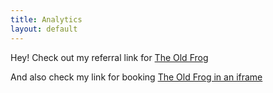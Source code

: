 ```yaml
---
title: Analytics
layout: default
---
```


Hey! Check out my referral link for [The Old Frog](http://www.theoldfrog.co.uk?utm_source=christhesoul&utm_medium=lilypad)


And also check my link for booking [The Old Frog in an iframe](http://www.theoldfrog.co.uk/book.html?utm_source=christhesoul&utm_medium=iframe)
